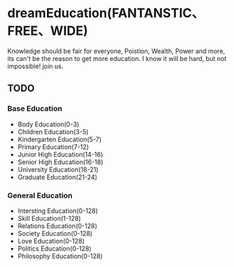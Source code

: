 # dreamEducation(FANTANSTIC、FREE、WIDE)

  Knowledge should be fair for everyone, Poistion, Wealth, Power and more, its can't be the reason to get more education.
I know it will be hard, but not impossible! join us.


## TODO

### Base Education
- Body Education(0-3)
- Children Education(3-5)
- Kindergarten Education(5-7)
- Primary Education(7-12)
- Junior High Education(14-16)
- Senior High Education(16-18)
- University Education(18-21)
- Graduate Education(21-24)

### General Education
- Intersting Education(0-128)
- Skill Education(1-128)
- Relations Education(0-128)
- Society Education(0-128)
- Love Education(0-128)
- Politics Education(0-128)
- Philosophy Education(0-128)
